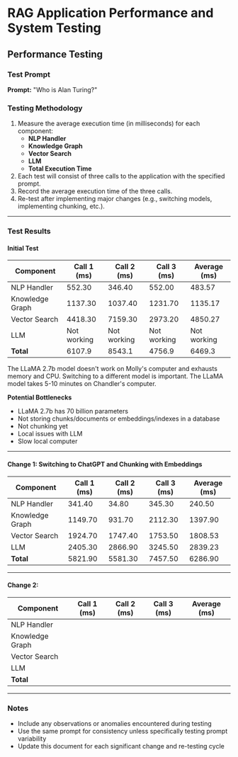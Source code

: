 # RAG Application Performance and System Testing

## Performance Testing

### Test Prompt
**Prompt:** "Who is Alan Turing?"

### Testing Methodology
1. Measure the average execution time (in milliseconds) for each component:
   - **NLP Handler**
   - **Knowledge Graph**
   - **Vector Search**
   - **LLM**
   - **Total Execution Time**
2. Each test will consist of three calls to the application with the specified prompt.
3. Record the average execution time of the three calls.
4. Re-test after implementing major changes (e.g., switching models, implementing chunking, etc.).

---

### Test Results

#### Initial Test
| Component          | Call 1 (ms) | Call 2 (ms) | Call 3 (ms) | Average (ms) |
|---------------------|-------------|-------------|-------------|--------------|
| NLP Handler         |552.30       |346.40       |552.00       |483.57        |
| Knowledge Graph     |1137.30      |1037.40      |1231.70      |1135.17       |
| Vector Search       |4418.30      |7159.30      |2973.20      |4850.27       |
| LLM                 |Not working  |Not working  |Not working  |Not working   |
| **Total**           |6107.9       |8543.1       |4756.9       |6469.3        |

The LLaMA 2.7b model doesn't work on Molly's computer and exhausts memory and CPU. Switching to a different model is important. The LLaMA model takes 5-10 minutes on Chandler's computer.

**Potential Bottlenecks**
- LLaMA 2.7b has 70 billion parameters
- Not storing chunks/documents or embeddings/indexes in a database
- Not chunking yet
- Local issues with LLM
- Slow local computer 

---

#### Change 1: Switching to ChatGPT and Chunking with Embeddings
| Component          | Call 1 (ms) | Call 2 (ms) | Call 3 (ms) | Average (ms) |
|---------------------|-------------|-------------|-------------|--------------|
| NLP Handler         |341.40       |34.80        |345.30       |240.50        |
| Knowledge Graph     |1149.70      |931.70       |2112.30      |1397.90       |
| Vector Search       |1924.70      |1747.40      |1753.50      |1808.53       |
| LLM                 |2405.30      |2866.90      |3245.50      |2839.23       |
| **Total**           |5821.90      |5581.30      |7457.50      |6286.90       |

---

#### Change 2: 
| Component          | Call 1 (ms) | Call 2 (ms) | Call 3 (ms) | Average (ms) |
|---------------------|-------------|-------------|-------------|--------------|
| NLP Handler         |             |             |             |              |
| Knowledge Graph     |             |             |             |              |
| Vector Search       |             |             |             |              |
| LLM                 |             |             |             |              |
| **Total**           |             |             |             |              |

---

### Notes
- Include any observations or anomalies encountered during testing
- Use the same prompt for consistency unless specifically testing prompt variability
- Update this document for each significant change and re-testing cycle


